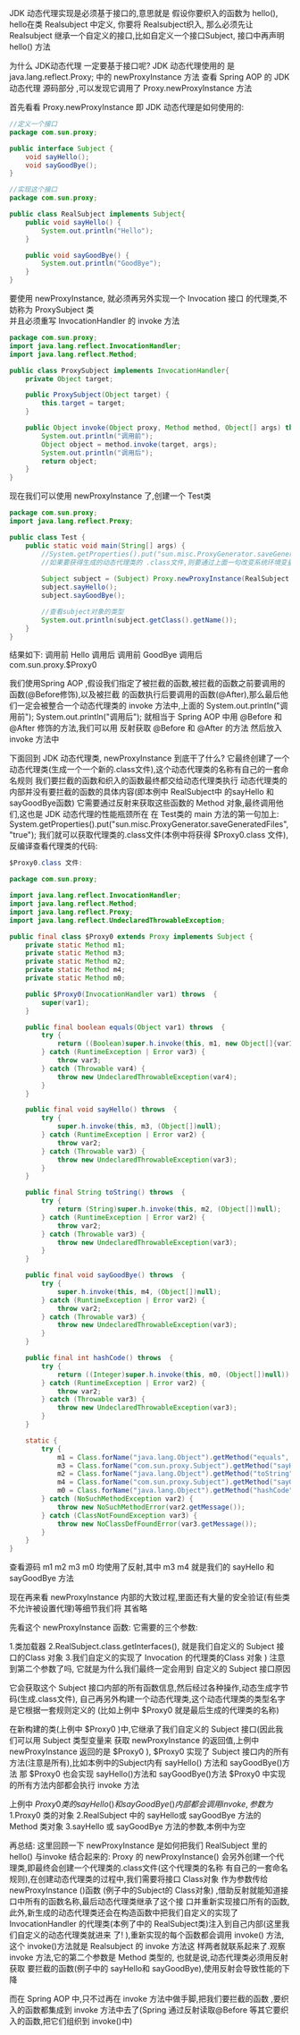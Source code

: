 JDK 动态代理实现是必须基于接口的,意思就是
假设你要织入的函数为 hello(), hello在类 Realsubject 中定义,
你要将 Realsubject织入, 那么必须先让 Realsubject 继承一个自定义的接口,比如自定义一个接口Subject,
接口中再声明 hello() 方法 

为什么 JDK动态代理 一定要基于接口呢?
JDK 动态代理使用的 是 java.lang.reflect.Proxy; 中的 newProxyInstance 方法
查看 Spring AOP 的 JDK动态代理 源码部分 ,可以发现它调用了 Proxy.newProxyInstance 方法

首先看看 Proxy.newProxyInstance 即 JDK 动态代理是如何使用的:
```java
//定义一个接口
package com.sun.proxy;

public interface Subject {
    void sayHello();
    void sayGoodBye();
}

//实现这个接口
package com.sun.proxy;

public class RealSubject implements Subject{
    public void sayHello() {
        System.out.println("Hello");
    }

    public void sayGoodBye() {
        System.out.println("GoodBye");
    }
}
```
要使用 newProxyInstance, 就必须再另外实现一个 Invocation 接口 的代理类,不妨称为 ProxySubject 类  
并且必须重写 InvocationHandler 的 invoke 方法
```java
package com.sun.proxy;
import java.lang.reflect.InvocationHandler;
import java.lang.reflect.Method;

public class ProxySubject implements InvocationHandler{
    private Object target;

    public ProxySubject(Object target) {
        this.target = target;
    }

    public Object invoke(Object proxy, Method method, Object[] args) throws Throwable {
        System.out.println("调用前");
        Object object = method.invoke(target, args);
        System.out.println("调用后");
        return object;
    }
}
```
现在我们可以使用 newProxyInstance 了,创建一个 Test类
```java
package com.sun.proxy;
import java.lang.reflect.Proxy;

public class Test {
    public static void main(String[] args) {
        //System.getProperties().put("sun.misc.ProxyGenerator.saveGeneratedFiles","true");
        //如果要获得生成的动态代理类的 .class文件,则要通过上面一句改变系统环境变量
        
        Subject subject = (Subject) Proxy.newProxyInstance(RealSubject.class.getClassLoader(), RealSubject.class.getInterfaces(), new ProxySubject(new RealSubject()));
        subject.sayHello();
        subject.sayGoodBye();

        //查看subject对象的类型
        System.out.println(subject.getClass().getName());
    }
}
```
结果如下:
调用前
Hello
调用后
调用前
GoodBye
调用后
com.sun.proxy.$Proxy0


我们使用Spring AOP ,假设我们指定了被拦截的函数,被拦截的函数之前要调用的函数(@Before修饰),以及被拦截
的函数执行后要调用的函数(@After),那么最后他们一定会被整合一个动态代理类的 invoke 方法中,上面的
    System.out.println("调用前");
    System.out.println("调用后");
就相当于 Spring AOP 中用 @Before 和 @After 修饰的方法,我们可以用 反射获取 @Before 和 @After 的方法
然后放入 invoke 方法中



下面回到 JDK 动态代理类, newProxyInstance 到底干了什么? 
它最终创建了一个动态代理类(生成一个一个新的.class文件),这个动态代理类的名称有自己的一套命名规则
我们要拦截的函数和织入的函数最终都交给动态代理类执行
动态代理类的内部并没有要拦截的函数的具体内容(即本例中 RealSubject中 的sayHello 和 sayGoodBye函数)
它需要通过反射来获取这些函数的 Method 对象,最终调用他们,这也是 JDK 动态代理的性能瓶颈所在
在 Test类的 main 方法的第一句加上:
System.getProperties().put("sun.misc.ProxyGenerator.saveGeneratedFiles","true");
我们就可以获取代理类的.class文件(本例中将获得 $Proxy0.class 文件),反编译查看代理类的代码:
```java
$Proxy0.class 文件:

package com.sun.proxy;

import java.lang.reflect.InvocationHandler;
import java.lang.reflect.Method;
import java.lang.reflect.Proxy;
import java.lang.reflect.UndeclaredThrowableException;

public final class $Proxy0 extends Proxy implements Subject {
    private static Method m1;
    private static Method m3;
    private static Method m2;
    private static Method m4;
    private static Method m0;

    public $Proxy0(InvocationHandler var1) throws  {
        super(var1);
    }

    public final boolean equals(Object var1) throws  {
        try {
            return ((Boolean)super.h.invoke(this, m1, new Object[]{var1})).booleanValue();
        } catch (RuntimeException | Error var3) {
            throw var3;
        } catch (Throwable var4) {
            throw new UndeclaredThrowableException(var4);
        }
    }

    public final void sayHello() throws  {
        try {
            super.h.invoke(this, m3, (Object[])null);
        } catch (RuntimeException | Error var2) {
            throw var2;
        } catch (Throwable var3) {
            throw new UndeclaredThrowableException(var3);
        }
    }

    public final String toString() throws  {
        try {
            return (String)super.h.invoke(this, m2, (Object[])null);
        } catch (RuntimeException | Error var2) {
            throw var2;
        } catch (Throwable var3) {
            throw new UndeclaredThrowableException(var3);
        }
    }

    public final void sayGoodBye() throws  {
        try {
            super.h.invoke(this, m4, (Object[])null);
        } catch (RuntimeException | Error var2) {
            throw var2;
        } catch (Throwable var3) {
            throw new UndeclaredThrowableException(var3);
        }
    }

    public final int hashCode() throws  {
        try {
            return ((Integer)super.h.invoke(this, m0, (Object[])null)).intValue();
        } catch (RuntimeException | Error var2) {
            throw var2;
        } catch (Throwable var3) {
            throw new UndeclaredThrowableException(var3);
        }
    }

    static {
        try {
            m1 = Class.forName("java.lang.Object").getMethod("equals", Class.forName("java.lang.Object"));
            m3 = Class.forName("com.sun.proxy.Subject").getMethod("sayHello");
            m2 = Class.forName("java.lang.Object").getMethod("toString");
            m4 = Class.forName("com.sun.proxy.Subject").getMethod("sayGoodBye");
            m0 = Class.forName("java.lang.Object").getMethod("hashCode");
        } catch (NoSuchMethodException var2) {
            throw new NoSuchMethodError(var2.getMessage());
        } catch (ClassNotFoundException var3) {
            throw new NoClassDefFoundError(var3.getMessage());
        }
    }
}
```
查看源码 m1 m2 m3 m0 均使用了反射,其中 m3 m4 就是我们的  sayHello 和 sayGoodBye 方法 

现在再来看 newProxyInstance 内部的大致过程,里面还有大量的安全验证(有些类不允许被设置代理)等细节我们将
其省略

先看这个 newProxyInstance 函数:  它需要的三个参数:

1.类加载器 
2.RealSubject.class.getInterfaces(), 就是我们自定义的 Subject 接口的Class 对象
3.我们自定义的实现了 Invocation 的代理类的Class 对象 
)
注意到第二个参数了吗, 它就是为什么我们最终一定会用到 自定义的 Subject 接口原因

它会获取这个 Subject 接口内部的所有函数信息,然后经过各种操作,动态生成字节码(生成.class文件),
自己再另外构建一个动态代理类,这个动态代理类的类型名字是它根据一套规则定义的
(比如上例中 $Proxy0 就是最后生成的代理类的名称)

在新构建的类(上例中 $Proxy0 )中,它继承了我们自定义的 Subject 接口(因此我们可以用
Subject 类型变量来 获取 newProxyInstance 的返回值,上例中 newProxyInstance 返回的是
$Proxy0 ), $Proxy0 实现了 Subject 接口内的所有方法(注意是所有),比如本例中的Subject内有 sayHello()
方法和 sayGoodBye()方法 那  $Proxy0 也会实现 sayHello()方法和 sayGoodBye()方法
$Proxy0 中实现的所有方法内部都会执行 invoke 方法

上例中 $Proxy0 类的 sayHello() 和 sayGoodBye() 内部都会调用 invoke,参数为
1.$Proxy0 类的对象
2.RealSubject 中的 sayHello或 sayGoodBye 方法的 Method 类对象
3.sayHello 或 sayGoodBye 方法的参数,本例中为空

再总结:
这里回顾一下 newProxyInstance 是如何把我们 RealSubject 里的 hello() 与invoke 结合起来的:
Proxy 的 newProxyInstance() 会另外创建一个代理类,即最终会创建一个代理类的.class文件(这个代理类的名称
有自己的一套命名规则),在创建动态代理类的过程中,我们需要将接口 Class对象 作为参数传给 newProxyInstance
()函数 (例子中的Subject的 Class对象) ,借助反射就能知道接口中所有的函数名称,最后动态代理类继承了这个接
口并重新实现接口所有的函数,此外,新生成的动态代理类还会在构造函数中把我们自定义的实现了 
InvocationHandler 的代理类(本例了中的 RealSubject类)注入到自己内部(这里我们自定义的动态代理类就进来
了! ),重新实现的每个函数都会调用 invoke() 方法,这个 invoke()方法就是 Realsubject 的 invoke 方法这
样两者就联系起来了.观察 invoke 方法,它的第二个参数是 Method 类型的, 也就是说,动态代理类必须用反射获取
要拦截的函数(例子中的 sayHello和 sayGoodBye),使用反射会导致性能的下降
 
而在 Spring AOP 中,只不过再在 invoke 方法中做手脚,把我们要拦截的函数 ,要织入的函数都集成到
invoke 方法中去了(Spring 通过反射读取@Before 等其它要织入的函数,把它们组织到 invoke()中)
